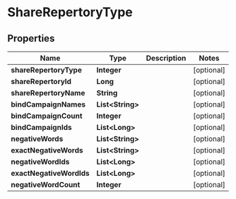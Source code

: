 

# ShareRepertoryType


## Properties

Name | Type | Description | Notes
------------ | ------------- | ------------- | -------------
**shareRepertoryType** | **Integer** |  |  [optional]
**shareRepertoryId** | **Long** |  |  [optional]
**shareRepertoryName** | **String** |  |  [optional]
**bindCampaignNames** | **List&lt;String&gt;** |  |  [optional]
**bindCampaignCount** | **Integer** |  |  [optional]
**bindCampaignIds** | **List&lt;Long&gt;** |  |  [optional]
**negativeWords** | **List&lt;String&gt;** |  |  [optional]
**exactNegativeWords** | **List&lt;String&gt;** |  |  [optional]
**negativeWordIds** | **List&lt;Long&gt;** |  |  [optional]
**exactNegativeWordIds** | **List&lt;Long&gt;** |  |  [optional]
**negativeWordCount** | **Integer** |  |  [optional]



